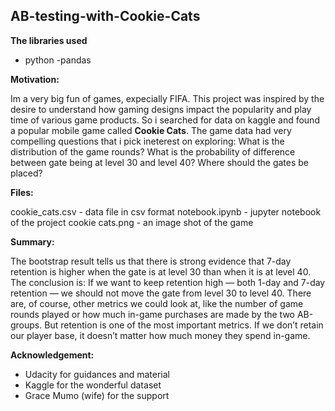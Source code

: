 ## AB-testing-with-Cookie-Cats

**The libraries used**

- python
-pandas

**Motivation:**

Im a very big fun of games, expecially FIFA. This project was inspired by the desire to understand how gaming designs impact the popularity and play time of various game products. So i searched for data on kaggle and found a popular mobile game called **Cookie Cats**. The game data had very compelling questions that i pick ineterest on exploring:
  What is the distribution of the game rounds?
  What is the probability of difference between gate being at level 30 and level 40?
  Where should the gates be placed?

**Files:**

cookie_cats.csv - data file in csv format
notebook.ipynb - jupyter notebook of the project
cookie cats.png	 - an image shot of the game

**Summary:**

The bootstrap result tells us that there is strong evidence that 7-day retention is higher when the gate is at level 30 than when it is at level 40. The conclusion is: If we want to keep retention high — both 1-day and 7-day retention — we should not move the gate from level 30 to level 40. There are, of course, other metrics we could look at, like the number of game rounds played or how much in-game purchases are made by the two AB-groups. But retention is one of the most important metrics. If we don’t retain our player base, it doesn’t matter how much money they spend in-game.

**Acknowledgement:**

- Udacity for guidances and material
- Kaggle for the wonderful dataset
- Grace Mumo (wife) for the support
